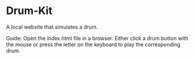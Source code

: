 # Drum-Kit
A local website that simulates a drum.

Guide:
Open the index.html file in a browser.
Either click a drum button with the mouse or press the letter on the keyboard to play the corresponding drum.

